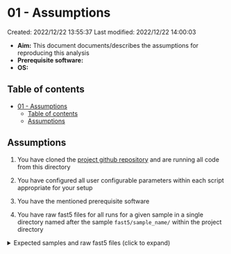 # 01 - Assumptions

Created: 2022/12/22 13:55:37
Last modified: 2022/12/22 14:00:03

- **Aim:** This document documents/describes the assumptions for reproducing this analysis
- **Prerequisite software:**
- **OS:**

## Table of contents

- [01 - Assumptions](#01---assumptions)
  - [Table of contents](#table-of-contents)
  - [Assumptions](#assumptions)

## Assumptions

1. You have cloned the [project github repository](https://github.com/leahkemp/adipose_ont_methylation) and are running all code from this directory

2. You have configured all user configurable parameters within each script appropriate for your setup

3. You have the mentioned prerequisite software

4. You have raw fast5 files for all runs for a given sample in a single directory named after the sample `fast5/sample_name/` within the project directory

<details><summary markdown="span">Expected samples and raw fast5 files (click to expand)</summary>

- [AB526A](./expected_fast5_files/AB526A.txt)
- [AB526B](./expected_fast5_files/AB526B.txt)
- [AB740A](./expected_fast5_files/AB740A.txt)
- [AB740B](./expected_fast5_files/AB740B.txt)
- [AB755A](./expected_fast5_files/AB755A.txt)
- [AB755B](./expected_fast5_files/AB755B.txt)
- [AB792A](./expected_fast5_files/AB792A.txt)
- [AB792B](./expected_fast5_files/AB792B.txt)
- [AB1052A](./expected_fast5_files/AB1052A.txt)
- [AB1052B](./expected_fast5_files/AB1052B.txt)
- [OM1052A](./expected_fast5_files/OM1052A.txt)
- [OM1052B](./expected_fast5_files/OM1052B.txt)

</details>
<br/>

